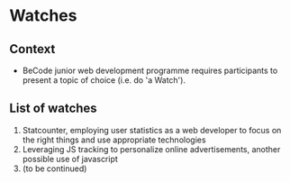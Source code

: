 # Watches

## Context

- BeCode junior web development programme requires participants to present a topic of choice (i.e. do 'a Watch').

## List of watches
1. Statcounter, employing user statistics as a web developer to focus on the right things and use appropriate technologies
2. Leveraging JS tracking to personalize online advertisements, another possible use of javascript
3. (to be continued)

